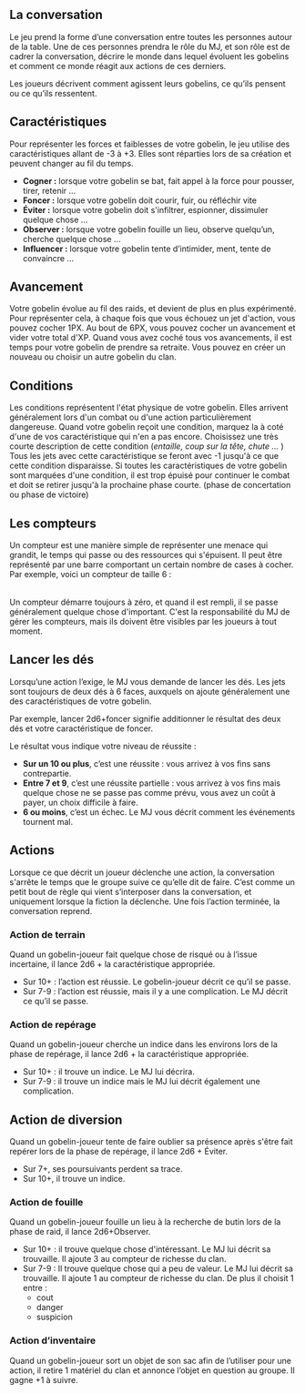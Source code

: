 ## La conversation

Le jeu prend la forme d’une conversation entre toutes les personnes autour de la table. Une de ces personnes prendra le rôle du MJ, et son rôle est de cadrer la conversation, décrire le monde dans lequel évoluent les gobelins et comment ce monde réagit aux actions de ces derniers.

Les joueurs décrivent comment agissent leurs gobelins, ce qu’ils pensent ou ce qu’ils ressentent.
## Caractéristiques

Pour représenter les forces et faiblesses de votre gobelin, le jeu utilise des caractéristiques allant de -3 à +3. Elles sont réparties lors de sa création et peuvent changer au fil du temps.

- **Cogner :** lorsque votre gobelin se bat, fait appel à la force pour pousser, tirer, retenir …
- **Foncer :** lorsque votre gobelin doit courir, fuir, ou réfléchir vite
- **Éviter :** lorsque votre gobelin doit s'infiltrer, espionner, dissimuler quelque chose …
- **Observer :** lorsque votre gobelin fouille un lieu, observe quelqu’un, cherche quelque chose …
- **Influencer :** lorsque votre gobelin tente d’intimider, ment, tente de convaincre …
## Avancement

Votre gobelin évolue au fil des raids, et devient de plus en plus expérimenté. Pour représenter cela, à chaque fois que vous échouez un jet d'action, vous pouvez cocher 1PX. Au bout de 6PX, vous pouvez cocher un avancement et vider votre total d'XP.
Quand vous avez coché tous vos avancements, il est temps pour votre gobelin de prendre sa retraite. Vous pouvez en créer un nouveau ou choisir un autre gobelin du clan.
## Conditions

Les conditions représentent l'état physique de votre gobelin. Elles arrivent généralement lors d'un combat ou d'une action particulièrement dangereuse.
Quand votre gobelin reçoit une condition, marquez la à coté d'une de vos caractéristique qui n'en a pas encore. Choisissez une très courte description de cette condition (*entaille, coup sur la tête, chute ...* ) 
Tous les jets avec cette caractéristique se feront avec -1 jusqu'à ce que cette condition disparaisse.
Si toutes les caractéristiques de votre gobelin sont marquées d'une condition, il est trop épuisé pour continuer le combat et doit se retirer jusqu'à la prochaine phase courte. (phase de concertation ou phase de victoire)
## Les compteurs

Un compteur est une manière simple de représenter une menace qui grandit, le temps qui passe ou des ressources qui s'épuisent. Il peut être représenté par une barre comportant un certain nombre de cases à cocher. Par exemple, voici un compteur de taille 6 :

|     |     |     |     |     |     |
| --- | --- | --- | --- | --- | --- |
Un compteur démarre toujours à zéro, et quand il est rempli, il se passe généralement quelque chose d'important. C'est la responsabilité du MJ de gérer les compteurs, mais ils doivent être visibles par les joueurs à tout moment.
## Lancer les dés

Lorsqu’une action l’exige, le MJ vous demande de lancer les dés. Les jets sont toujours de deux dés à 6 faces, auxquels on ajoute généralement une des caractéristiques de votre gobelin.

Par exemple, lancer 2d6+foncer signifie additionner le résultat des deux dés et votre caractéristique de foncer.  

Le résultat vous indique votre niveau de réussite : 

- **Sur un 10 ou plus**, c’est une réussite : vous arrivez à vos fins sans contrepartie.
- **Entre 7 et 9**, c’est une réussite partielle : vous arrivez à vos fins mais quelque chose ne se passe pas comme prévu, vous avez un coût à payer, un choix difficile à faire.
- **6 ou moins**, c’est un échec. Le MJ vous décrit comment les événements tournent mal.
## Actions

Lorsque ce que décrit un joueur déclenche une action, la conversation s'arrête le temps que le groupe suive ce qu’elle dit de faire. C’est comme un petit bout de règle qui vient s’interposer dans la conversation, et uniquement lorsque la fiction la déclenche. Une fois l’action terminée, la conversation reprend.
### Action de terrain

Quand un gobelin-joueur fait quelque chose de risqué ou à l’issue incertaine, il lance 2d6 + la caractéristique appropriée.

- Sur 10+ : l’action est réussie. Le gobelin-joueur décrit ce qu’il se passe.
- Sur 7-9 : l’action est réussie, mais il y a une complication. Le MJ décrit ce qu’il se passe.
### Action de repérage

Quand un gobelin-joueur cherche un indice dans les environs lors de la phase de repérage, il lance 2d6 + la caractéristique appropriée.

- Sur 10+ : il trouve un indice. Le MJ lui décrira.
- Sur 7-9 : il trouve un indice mais le MJ lui décrit également une complication.
## Action de diversion

Quand un gobelin-joueur tente de faire oublier sa présence après s'être fait repérer lors de la phase de repérage, il lance 2d6 + Éviter.

- Sur 7+, ses poursuivants perdent sa trace.
- Sur 10+, il trouve un indice.
### Action de fouille

Quand un gobelin-joueur fouille un lieu à la recherche de butin lors de la phase de raid, il lance 2d6+Observer.

- Sur 10+ : il trouve quelque chose d'intéressant. Le MJ lui décrit sa trouvaille. Il ajoute 3 au compteur de richesse du clan.
- Sur 7-9 : Il trouve quelque chose qui a peu de valeur. Le MJ lui décrit sa trouvaille. Il ajoute 1 au compteur de richesse du clan. De plus il choisit 1 entre :
	- cout
	- danger
	- suspicion
### Action d’inventaire

Quand un gobelin-joueur sort un objet de son sac afin de l’utiliser pour une action, il retire 1 matériel du clan et annonce l’objet en question au groupe. Il gagne +1 à suivre.